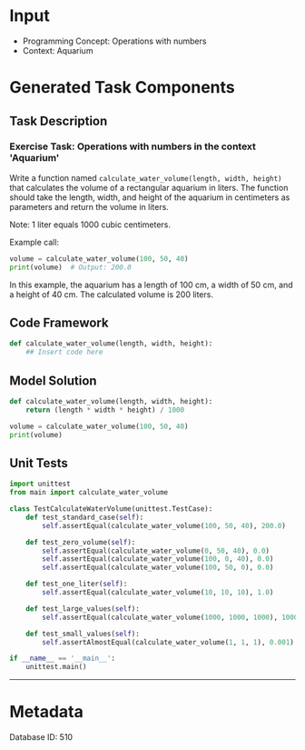 # Input
- Programming Concept: Operations with numbers
- Context: Aquarium

# Generated Task Components
## Task Description
### Exercise Task: Operations with numbers in the context 'Aquarium'

Write a function named `calculate_water_volume(length, width, height)` that calculates the volume of a rectangular aquarium in liters. The function should take the length, width, and height of the aquarium in centimeters as parameters and return the volume in liters.

Note: 1 liter equals 1000 cubic centimeters.

Example call:
```python
volume = calculate_water_volume(100, 50, 40)
print(volume)  # Output: 200.0
```

In this example, the aquarium has a length of 100 cm, a width of 50 cm, and a height of 40 cm. The calculated volume is 200 liters.

## Code Framework
```python
def calculate_water_volume(length, width, height):
    ## Insert code here
```

## Model Solution
```python
def calculate_water_volume(length, width, height):
    return (length * width * height) / 1000

volume = calculate_water_volume(100, 50, 40)
print(volume)
```

## Unit Tests
```python
import unittest
from main import calculate_water_volume

class TestCalculateWaterVolume(unittest.TestCase):
    def test_standard_case(self):
        self.assertEqual(calculate_water_volume(100, 50, 40), 200.0)

    def test_zero_volume(self):
        self.assertEqual(calculate_water_volume(0, 50, 40), 0.0)
        self.assertEqual(calculate_water_volume(100, 0, 40), 0.0)
        self.assertEqual(calculate_water_volume(100, 50, 0), 0.0)

    def test_one_liter(self):
        self.assertEqual(calculate_water_volume(10, 10, 10), 1.0)

    def test_large_values(self):
        self.assertEqual(calculate_water_volume(1000, 1000, 1000), 1000000.0)

    def test_small_values(self):
        self.assertAlmostEqual(calculate_water_volume(1, 1, 1), 0.001)

if __name__ == '__main__':
    unittest.main()
```
___
# Metadata
Database ID: 510
